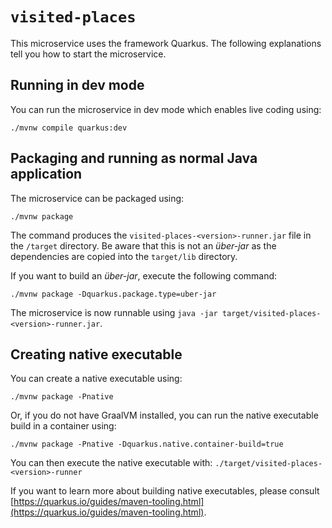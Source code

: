 # `visited-places`

This microservice uses the framework Quarkus. The following explanations tell you how to start the microservice.

## Running in dev mode

You can run the microservice in dev mode which enables live coding using:

```shell script
./mvnw compile quarkus:dev
```

## Packaging and running as normal Java application

The microservice can be packaged using:

```shell script
./mvnw package
```

The command produces the `visited-places-<version>-runner.jar` file in the `/target` directory. Be aware that this is 
not an _über-jar_ as the dependencies are copied into the `target/lib` directory.

If you want to build an _über-jar_, execute the following command:

```shell script
./mvnw package -Dquarkus.package.type=uber-jar
```

The microservice is now runnable using `java -jar target/visited-places-<version>-runner.jar`.

## Creating native executable

You can create a native executable using:

```shell script
./mvnw package -Pnative
```

Or, if you do not have GraalVM installed, you can run the native executable build in a container using:

```shell script
./mvnw package -Pnative -Dquarkus.native.container-build=true
```

You can then execute the native executable with: `./target/visited-places-<version>-runner`

If you want to learn more about building native executables, please consult 
[https://quarkus.io/guides/maven-tooling.html](https://quarkus.io/guides/maven-tooling.html).
